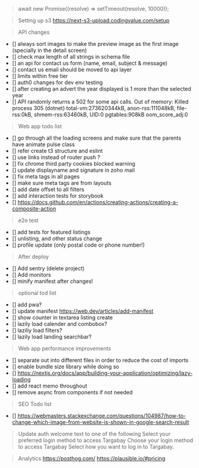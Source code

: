 > await new Promise((resolve) => setTimeout(resolve, 10000));

> Setting up s3
> https://next-s3-upload.codingvalue.com/setup

> API changes

-   [] always sort images to make the preview image as the first image (specially in the detail screen)
-   [] check max length of all strings in schema file
-   [] an api for contact us form (name, email, subject & message)
-   [] contact us email should be moved to api layer
-   [] limits within free tier
-   [] auth0 changes for dev env testing
-   [] after creating an advert the year displayed is 1 more than the selected year
-   [] API randomly returns a 502 for some api calls. Out of memory: Killed process 305 (dotnet) total-vm:273620344kB, anon-rss:111048kB, file-rss:0kB, shmem-rss:63460kB, UID:0 pgtables:908kB oom_score_adj:0

> Web app todo list
-   [] go through all the loading screens and make sure that the parents have animate pulse class
-   [] refer create t3 structure and eslint
-   [] use links instead of router push ?
-   [] fix chrome third party cookies blocked warning
-   [] update displayname and signature in zoho mail
-   [] fix meta tags in all pages
-   [] make sure meta tags are from layouts
-   [] add date offset to all filters
-   [] add interaction tests for storybook
-   [] https://docs.github.com/en/actions/creating-actions/creating-a-composite-action

> e2e test
-   [] add tests for featured listings
-   [] unlisting, and other status change
-   [] profile update (only postal code or phone number!)

> After deploy

-   [] Add sentry (delete project)
-   [] Add monitors
-   [] minify manifest after changes!

> optional tod list

-   [] add pwa?
-   [] update manifest https://web.dev/articles/add-manifest
-   [] show counter in textarea listing create
-   [] lazily load calender and combobox?
-   [] laziliy load filters?
-   [] lazily load landing searchbar?

> Web app performance improvements

-   [] separate out into different files in order to reduce the cost of imports
-   [] enable bundle size library while doing so
-   [] https://nextjs.org/docs/app/building-your-application/optimizing/lazy-loading
-   [] add react memo throughout
-   [] remove async from components if not needed

> SEO Todo list

-   [] https://webmasters.stackexchange.com/questions/104987/how-to-change-which-image-from-website-is-shown-in-google-search-result

> Update auth welcome text to one of the following
> Select your preferred login method to access Targabay
> Choose your login method to access Targabay
> Select how you want to log in to Targabay.

> Analytics
> https://posthog.com/
> https://plausible.io/#pricing



